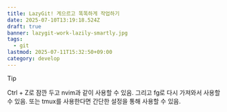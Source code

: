 ```yaml
---
title: LazyGit! 게으르고 똑똑하게 작업하기
date: 2025-07-10T13:19:18.524Z
draft: true
banner: lazygit-work-lazily-smartly.jpg
tags:
  - git
lastmod: 2025-07-11T15:32:50+09:00
category: develop
---
```


> [!tip]
> Ctrl + Z로 잠깐 두고 nvim과 같이 사용할 수 있음. 그리고 fg로 다시 가져와서 사용할 수 있음.
> 또는 tmux를 사용한다면 간단한 설정을 통해 사용할 수 있음.
